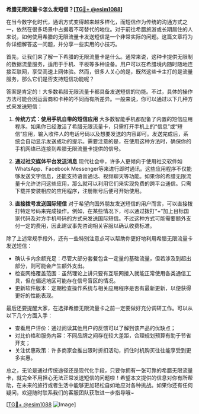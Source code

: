 **希腊无限流量卡怎么发短信？[[TG💪+ @esim1088](https://t.me/s/esim1088)]**

在当今数字化时代，通讯方式变得越来越多样化，而短信作为传统的沟通方式之一，依然在很多场景中占据着不可替代的地位。对于前往希腊旅游或长期居住的人来说，如何使用希腊的无限流量卡发送短信是一个非常实际的问题。这篇文章将为你详细解答这一问题，并分享一些实用的小技巧。

首先，让我们来了解一下希腊的无限流量卡是什么。通常来说，这种卡提供无限制的数据流量服务，适用于手机、平板等多种设备。用户可以在希腊境内随时随地连接互联网，享受高速上网体验。然而，很多人关心的是，既然这些卡主打的是流量服务，那么它们是否支持短信功能呢？

答案是肯定的！大多数希腊无限流量卡都具备发送短信的功能。不过，具体的操作方法可能会因运营商和卡种的不同而有所差异。一般来说，你可以通过以下几种方式来发送短信：

1. **传统方式：使用手机自带的短信应用**
   大多数智能手机都配备了内置的短信应用程序。如果你已经激活了希腊无限流量卡，只需打开手机上的“信息”或“短信”应用，输入收件人的电话号码以及想要发送的内容即可。发送完成后，系统会自动显示发送成功的提示。需要注意的是，在使用这种方法时，确保你的手机网络已连接到希腊无限流量卡提供的信号。

2. **通过社交媒体平台发送消息**
   现代社会中，许多人更倾向于使用社交软件如WhatsApp、Facebook Messenger等来进行即时通讯。这些应用程序不仅能够发送文字信息，还能支持语音通话、视频聊天等功能。如果你的希腊无限流量卡允许访问这些应用，那么就可以利用它们来实现免费的跨平台通信。只需下载并安装相应的应用程序，注册账号后便可开始使用。

3. **直接拨号发送国际短信**
   对于希望向国外朋友发送短信的用户而言，可以直接拨打特定号码来完成操作。例如，在某些情况下，可以通过拨打“+”加上目标国家代码及对方手机号码的方式来发送国际短信。不过这种方式可能需要额外支付一定的费用，因此建议事先咨询相关客服以确认收费标准。

除了上述常规手段外，还有一些特别注意点可以帮助你更好地利用希腊无限流量卡发送短信：
- 确认卡内余额充足：尽管大部分套餐包含一定量的基础流量，但若涉及到超出部分，则可能会产生额外支出。
- 检查网络覆盖范围：虽然理论上讲只要有互联网接入就能正常使用各类通信工具，但在偏远地区可能存在信号盲区的情况。
- 更新软件版本：定期检查操作系统与相关应用程序是否有最新更新，以便获得更好的性能表现。

最后还要提醒大家，在选择希腊无限流量卡之前一定要做好充分调研工作。可以从以下几个方面入手：
- 查看用户评价：通过阅读其他用户的反馈可以了解到该产品的优缺点；
- 对比价格和服务内容：不同品牌之间存在较大差距，合理规划预算有助于节省开支；
- 关注优惠政策：许多商家会推出限时折扣活动，抓住时机购买往往能享受到更多实惠。

总之，无论是通过传统途径还是现代化手段，只要你拥有一张可靠的希腊无限流量卡，就完全不用担心无法正常发送短信的问题啦！希望本文提供的信息对你有所帮助，在未来的旅行或者生活中能够更加轻松自如地应对各种挑战。如果你还有任何疑问，欢迎随时联系我们的客服团队获取进一步指导哦~

[[TG💪+ @esim1088](https://t.me/s/esim1088) ![Image](https://i.postimg.cc/4NQfJmqS/Snipaste-2025-05-13-00-14-12.png)]